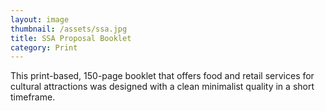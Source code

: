 ```yaml
---
layout: image
thumbnail: /assets/ssa.jpg
title: SSA Proposal Booklet
category: Print
---
```


This print-based, 150-page booklet that offers food and retail services for cultural attractions was designed with a clean minimalist quality in a short timeframe.
